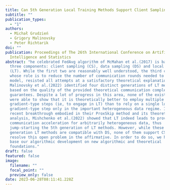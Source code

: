 ```yaml
---
title: Can 5th Generation Local Training Methods Support Client Sampling? Yes!
subtitle: ""
publication_types:
  - "1"
authors:
  - Michał Grudzień
  - Grigory Malinovsky
  - Peter Richtarik
doi: ""
publication: Proceedings of The 26th International Conference on Artificial
  Intelligence and Statistics
abstract: "he celebrated FedAvg algorithm of McMahan et al.(2017) is based on
  three components: client sampling (CS), data sampling (DS) and local training
  (LT). While the first two are reasonably well understood, the third component,
  whose role is to reduce the number of communication rounds needed to train the
  model, resisted all attempts at a satisfactory theoretical explanation.
  Malinovsky et al.(2022) identified four distinct generations of LT methods
  based on the quality of the provided theoretical communication complexity
  guarantees. Despite a lot of progress in this area, none of the existing works
  were able to show that it is theoretically better to employ multiple local
  gradient-type steps (ie, to engage in LT) than to rely on a single local
  gradient-type step only in the important heterogeneous data regime. In a
  recent breakthrough embodied in their ProxSkip method and its theoretical
  analysis, Mishchenko et al.(2022) showed that LT indeed leads to provable
  communication acceleration for arbitrarily heterogeneous data, thus
  jump-starting the 5th generation of LT methods. However, while these latest
  generation LT methods are compatible with DS, none of them support CS. We
  resolve this open problem in the affirmative. In order to do so, we had to
  base our algorithmic development on new algorithmic and theoretical
  foundations."
draft: false
featured: false
image:
  filename: ""
  focal_point: ""
  preview_only: false
date: 2023-06-28T08:11:41.228Z
---
```

